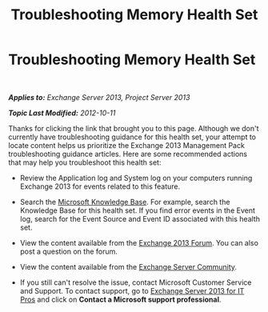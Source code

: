 ﻿---
title: Troubleshooting Memory Health Set
TOCTitle: Troubleshooting Memory Health Set
ms:assetid: 2025728a-6d56-4232-a2ba-2aae61abae19
ms:mtpsurl: https://technet.microsoft.com/en-us/library/ms.exch.scom.memory(v=EXCHG.150)
ms:contentKeyID: 49720738
ms.date: 10/08/2015
mtps_version: v=EXCHG.150
---

<div data-xmlns="http://www.w3.org/1999/xhtml">

<div class="topic" data-xmlns="http://www.w3.org/1999/xhtml" data-msxsl="urn:schemas-microsoft-com:xslt" data-cs="http://msdn.microsoft.com/en-us/">

<div data-asp="http://msdn2.microsoft.com/asp">

# Troubleshooting Memory Health Set

</div>

<div id="mainSection">

<div id="mainBody">

<span> </span>

_**Applies to:** Exchange Server 2013, Project Server 2013_

_**Topic Last Modified:** 2012-10-11_

Thanks for clicking the link that brought you to this page. Although we don't currently have troubleshooting guidance for this health set, your attempt to locate content helps us prioritize the Exchange 2013 Management Pack troubleshooting guidance articles. Here are some recommended actions that may help you troubleshoot this health set:

  - Review the Application log and System log on your computers running Exchange 2013 for events related to this feature.

  - Search the [Microsoft Knowledge Base](http://go.microsoft.com/fwlink/p/?linkid=18175). For example, search the Knowledge Base for this health set. If you find error events in the Event log, search for the Event Source and Event ID associated with this health set.

  - View the content available from the [Exchange 2013 Forum](http://go.microsoft.com/fwlink/p/?linkid=257903). You can also post a question on the forum.

  - View the content available from the [Exchange Server Community](http://go.microsoft.com/fwlink/p/?linkid=14927).

  - If you still can't resolve the issue, contact Microsoft Customer Service and Support. To contact support, go to [Exchange Server 2013 for IT Pros](http://go.microsoft.com/fwlink/p/?linkid=402506) and click on **Contact a Microsoft support professional**.

</div>

<span> </span>

</div>

</div>

</div>

